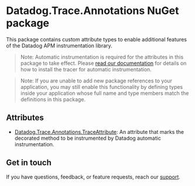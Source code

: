 # Datadog.Trace.Annotations NuGet package

This package contains custom attribute types to enable additional features of the Datadog APM instrumentation library.

> Note: Automatic instrumentation is required for the attributes in this package to take effect. Please [read our documentation](https://docs.datadoghq.com/tracing/setup/dotnet) for details on how to install the tracer for automatic instrumentation.

> Note: If you are unable to add new package references to your application, you may still enable this functionality by defining types inside your application whose full name and type members match the definitions in this package.

## Attributes

- [Datadog.Trace.Annotations.TraceAttribute](https://github.com/DataDog/dd-trace-dotnet/tree/master/tracer/src/Datadog.Trace.Annotations/TraceAttribute.cs): An attribute that marks the decorated method to be instrumented by Datadog automatic instrumentation.

## Get in touch

If you have questions, feedback, or feature requests, reach our [support](https://docs.datadoghq.com/help).
